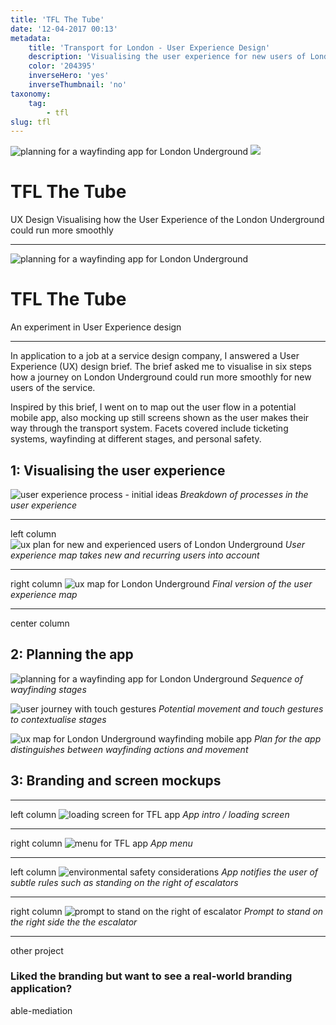 ```yaml
---
title: 'TFL The Tube'
date: '12-04-2017 00:13'
metadata:
    title: 'Transport for London - User Experience Design'
    description: 'Visualising the user experience for new users of London Underground, and planning a mobile app to help with wayfinding'
    color: '204395'
    inverseHero: 'yes'
    inverseThumbnail: 'no'
taxonomy:
    tag:
        - tfl
slug: tfl
---
```


![planning for a wayfinding app for London Underground](tfl-header_fade.jpg)
![](TFL-featured.jpg)
# TFL The Tube
UX Design
Visualising how the User Experience of the London Underground could run more smoothly

---
![planning for a wayfinding app for London Underground](tfl-header_fade.jpg)
# TFL The Tube
An experiment in User Experience design

---

In application to a job at a service design company, I answered a User Experience (UX) design brief. The brief asked me to visualise in six steps how a journey on London Underground could run more smoothly for new users of the service.

Inspired by this brief, I went on to map out the user flow in a potential mobile app, also mocking up still screens shown as the user makes their way through the transport system. Facets covered include ticketing systems, wayfinding at different stages, and personal safety.

## 1: Visualising the user experience
![user experience process - initial ideas](TFL_ux-plan.jpg)
_Breakdown of processes in the user experience_

---

left column
![ux plan for new and experienced users of London Underground](TFL_ux-map-drawn.jpg)
_User experience map takes new and recurring users into account_

---

right column
![ux map for London Underground](TFL_ux-map.jpg)
_Final version of the user experience map_

---

center column
## 2: Planning the app
![planning for a wayfinding app for London Underground](TFL_app-map-plan.jpg)
_Sequence of wayfinding stages_

![user journey with touch gestures](TFL_app-map-drawn.jpg)
_Potential movement and touch gestures to contextualise stages_

![ux map for London Underground wayfinding mobile app](TFL_app-map.jpg)
_Plan for the app distinguishes between wayfinding actions and movement_

## 3: Branding and screen mockups

---

left column
![loading screen for TFL app](TFL_branding-intro.jpg)
_App intro / loading screen_

---

right column
![menu for TFL app](TFL_branding-menu.jpg)
_App menu_

---

left column
![environmental safety considerations](TFL_branding-environment.jpg)
_App notifies the user of subtle rules such as standing on the right of escalators_

---

right column
![prompt to stand on the right of escalator](TFL_branding-action.jpg)
_Prompt to stand on the right side the the escalator_

---

other project
### Liked the branding but want to see a real-world branding application?
able-mediation
